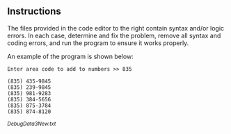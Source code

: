 ## Instructions

The files provided in the code editor to the right contain syntax and/or logic errors. In each case, determine and fix the problem, remove all syntax and coding errors, and run the program to ensure it works properly.

An example of the program is shown below:

```
Enter area code to add to numbers >> 835
```

```
(835) 435-9845
(835) 239-9845
(835) 981-9283
(835) 384-5656
(835) 875-3784
(835) 874-8120
```

<sup>_DebugData3New.txt_</sup>
